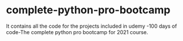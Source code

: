 # complete-python-pro-bootcamp
It contains all the code for the projects included in udemy -100 days of code-The complete python pro bootcamp for 2021 course.
